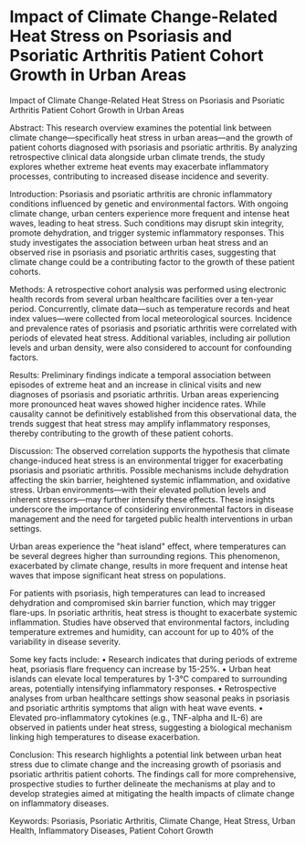 # Impact of Climate Change-Related Heat Stress on Psoriasis and Psoriatic Arthritis Patient Cohort Growth in Urban Areas
Impact of Climate Change-Related Heat Stress on Psoriasis and Psoriatic Arthritis Patient Cohort Growth in Urban Areas

Abstract: This research overview examines the potential link between climate change—specifically heat stress in urban areas—and the growth of patient cohorts diagnosed with psoriasis and psoriatic arthritis. By analyzing retrospective clinical data alongside urban climate trends, the study explores whether extreme heat events may exacerbate inflammatory processes, contributing to increased disease incidence and severity.

Introduction: Psoriasis and psoriatic arthritis are chronic inflammatory conditions influenced by genetic and environmental factors. With ongoing climate change, urban centers experience more frequent and intense heat waves, leading to heat stress. Such conditions may disrupt skin integrity, promote dehydration, and trigger systemic inflammatory responses. This study investigates the association between urban heat stress and an observed rise in psoriasis and psoriatic arthritis cases, suggesting that climate change could be a contributing factor to the growth of these patient cohorts.

Methods: A retrospective cohort analysis was performed using electronic health records from several urban healthcare facilities over a ten-year period. Concurrently, climate data—such as temperature records and heat index values—were collected from local meteorological sources. Incidence and prevalence rates of psoriasis and psoriatic arthritis were correlated with periods of elevated heat stress. Additional variables, including air pollution levels and urban density, were also considered to account for confounding factors.

Results: Preliminary findings indicate a temporal association between episodes of extreme heat and an increase in clinical visits and new diagnoses of psoriasis and psoriatic arthritis. Urban areas experiencing more pronounced heat waves showed higher incidence rates. While causality cannot be definitively established from this observational data, the trends suggest that heat stress may amplify inflammatory responses, thereby contributing to the growth of these patient cohorts.

Discussion: The observed correlation supports the hypothesis that climate change-induced heat stress is an environmental trigger for exacerbating psoriasis and psoriatic arthritis. Possible mechanisms include dehydration affecting the skin barrier, heightened systemic inflammation, and oxidative stress. Urban environments—with their elevated pollution levels and inherent stressors—may further intensify these effects. These insights underscore the importance of considering environmental factors in disease management and the need for targeted public health interventions in urban settings.

Urban areas experience the "heat island" effect, where temperatures can be several degrees higher than surrounding regions. This phenomenon, exacerbated by climate change, results in more frequent and intense heat waves that impose significant heat stress on populations.

For patients with psoriasis, high temperatures can lead to increased dehydration and compromised skin barrier function, which may trigger flare-ups. In psoriatic arthritis, heat stress is thought to exacerbate systemic inflammation. Studies have observed that environmental factors, including temperature extremes and humidity, can account for up to 40% of the variability in disease severity.

Some key facts include:
• Research indicates that during periods of extreme heat, psoriasis flare frequency can increase by 15-25%.
• Urban heat islands can elevate local temperatures by 1-3°C compared to surrounding areas, potentially intensifying inflammatory responses.
• Retrospective analyses from urban healthcare settings show seasonal peaks in psoriasis and psoriatic arthritis symptoms that align with heat wave events.
• Elevated pro-inflammatory cytokines (e.g., TNF-alpha and IL-6) are observed in patients under heat stress, suggesting a biological mechanism linking high temperatures to disease exacerbation.

Conclusion: This research highlights a potential link between urban heat stress due to climate change and the increasing growth of psoriasis and psoriatic arthritis patient cohorts. The findings call for more comprehensive, prospective studies to further delineate the mechanisms at play and to develop strategies aimed at mitigating the health impacts of climate change on inflammatory diseases.

Keywords: Psoriasis, Psoriatic Arthritis, Climate Change, Heat Stress, Urban Health, Inflammatory Diseases, Patient Cohort Growth
